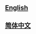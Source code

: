 ## <a href='https://mmdetection3d.readthedocs.io/en/latest/'>English</a>

## <a href='https://mmdetection3d.readthedocs.io/zh_CN/latest/'>简体中文</a>
